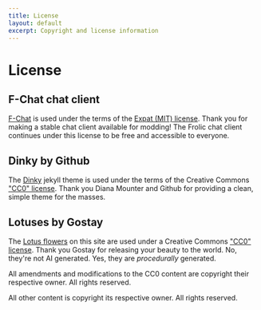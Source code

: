 ```yaml
---
title: License
layout: default
excerpt: Copyright and license information
---
```

# License

## F-Chat chat client
[F-Chat](https://github.com/f-list/exported) is used under the terms of the [Expat (MIT) license](https://github.com/f-list/exported/blob/master/LICENSE). Thank you for making a stable chat client available for modding! The Frolic chat client continues under this license to be free and accessible to everyone.

## Dinky by Github
The [Dinky](https://github.com/pages-themes/dinky) jekyll theme is used under the terms of the Creative Commons ["CC0" license](https://creativecommons.org/publicdomain/zero/1.0/). Thank you Diana Mounter and Github for providing a clean, simple theme for the masses.

## Lotuses by Gostay
The [Lotus flowers](https://opengameart.org/content/lotus-flowers) on this site are used under a Creative Commons ["CC0" license](https://creativecommons.org/publicdomain/zero/1.0/). Thank you Gostay for releasing your beauty to the world. No, they're not AI generated. Yes, they are _procedurally_ generated.

All amendments and modifications to the CC0 content are copyright their respective owner. All rights reserved.

All other content is copyright its respective owner. All rights reserved.

